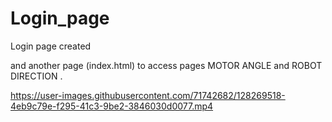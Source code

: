 # Login_page
Login page created

and another page (index.html) to access pages MOTOR ANGLE and
ROBOT DIRECTION .

https://user-images.githubusercontent.com/71742682/128269518-4eb9c79e-f295-41c3-9be2-3846030d0077.mp4
